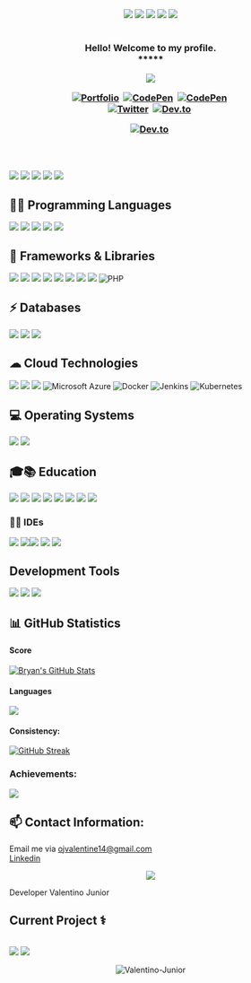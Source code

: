 <div align="center">
          
</div>
<div align="center">
            <img src="https://img.icons8.com/fluency/30/000000/star--v1.png" />
            <img src="https://img.icons8.com/fluency/30/000000/star--v1.png" />
            <img src="https://img.icons8.com/fluency/30/000000/star--v1.png" />
            <img src="https://img.icons8.com/fluency/30/000000/star--v1.png" />
            <img src="https://img.icons8.com/fluency/30/000000/star--v1.png" />
<!--             <img src="https://img.icons8.com/color/30/000000/star--v1.png"/> -->
 </div><br>

<!-- GREETING  -->
<h3 align="center">
  Hello! Welcome to my profile.<br> *****
             
<p align="center">
  <a href="https://github.com/valentine-ochieng/readme-typing-svg"><img src="https://readme-typing-svg.herokuapp.com/?lines=%20Follow%20if%20you%20find%20me%20cool!;I%20follow-back%20soonest.;%20My%20mail%20is%20ojvalentine14@gmail.com;I%20am%20ready%20for%20collaboration.;%20Fork,%20clone,%20star,%20or%20download;%20any%20repo%20of%20your%20choice!&font=Fira%20Code&center=true&width=440&height=45&color=FFFFFF&vCenter=true&size=22"></a>
</p>

  <p align="center">
<a href="https://valentine-ochieng.github.io/valentine-ochieng/"><img src="https://img.shields.io/badge/PORTFOLIO-fff?style=for-the-badge&logo=googlechrome&logoColor=blue" alt="Portfolio" /></a>&nbsp;
<a href="https://www.linkedin.com/in/valentine-ochieng-08164a138/"><img src="https://img.shields.io/badge/linkedin-430098?style=for-the-badge&logo=linkedin&logoColor=white" alt="CodePen" /></a>&nbsp;
<a href="mailto:ojvalentine14@gmail.com"><img src="https://img.shields.io/badge/gmail-d62828?style=for-the-badge&logo=gmail&logoColor=white" alt="CodePen" /></a>&nbsp; <br>
<a href="#"><img src="https://img.shields.io/badge/Twitter-1DA1F2?style=for-the-badge&logo=twitter&logoColor=white" alt="Twitter" /></a>&nbsp;
<a href="#"><img src="https://img.shields.io/badge/hackerrank-0A0A0A?style=for-the-badge&logo=hackerrank&logoColor=#38B000" alt="Dev.to" /></a>&nbsp;

<a href="https://drive.google.com/file/d/1uXevVlYYkZ9yeiR0n-r3FHGhG3zw7ulz/view?usp=sharing"><img src="https://img.shields.io/badge/Résumé-d62828?style=for-the-badge&logo=researchgate&logoColor=02c39a" alt="Dev.to" /></a>&nbsp;
</p>
</h3> <br><br>

<!-- BADGES -->
<p align="left">
<img src="https://img.shields.io/badge/Interest-AI and ML-blue"/>
<img src="https://img.shields.io/badge/Hobby-Coding-blue" />
<img src="https://img.shields.io/badge/Programming-Python%2C%20JavaScript-blue" />
<img src="https://img.shields.io/badge/Lives-Nairobi-blue" />
<img src="https://img.shields.io/badge/Language-English%2C%20Swahili-blue" />
</p>



## 👨‍💻 Programming Languages
![](https://img.shields.io/badge/html-orange?style=for-the-badge&logo=html5&logoColor=white) ![](https://img.shields.io/badge/css-430098?style=for-the-badge&logo=css3&logoColor=white) ![](https://img.shields.io/badge/python-276DC3?style=for-the-badge&logo=python&logoColor=white) ![](https://img.shields.io/badge/'-javascript-yellow?style=for-the-badge&logo=javascript&logoColor=ffd60a) ![](https://img.shields.io/badge/typescript-777BB4?style=for-the-badge&logo=typescript&logoColor=white)

##  🧰 Frameworks & Libraries
![](https://img.shields.io/badge/Django-092E20?style=for-the-badge&logo=django&logoColor=white) ![](https://img.shields.io/badge/Flask-000000?style=for-the-badge&logo=flask&logoColor=white) ![](https://img.shields.io/badge/fastapi-109989?style=for-the-badge&logo=FASTAPI&logoColor=white) ![](https://img.shields.io/badge/angular-777BB4?style=for-the-badge&logo=angular&logoColor=white) ![](https://img.shields.io/badge/react-777BB4?style=for-the-badge&logo=react&logoColor=white) ![](https://img.shields.io/badge/Tailwind-092E20?style=for-the-badge&logo=Tailwind&logoColor=white) ![](https://img.shields.io/badge/Git-F05032?style=for-the-badge&logo=git&logoColor=white) ![](https://img.shields.io/badge/Bootstrap-430098?style=for-the-badge&logo=bootstrap&logoColor=white) ![PHP](https://img.shields.io/badge/PHP-777BB4?style=for-the-badge&logo=php&logoColor=white)


 
## ⚡ Databases
![](https://img.shields.io/badge/PostgreSQL-316192?style=for-the-badge&logo=postgresql&logoColor=white) ![](https://img.shields.io/badge/SQLITE-4EA94B?style=for-the-badge&logo=sqlite&logoColor=white) ![](https://img.shields.io/badge/MySQL-00000F?style=for-the-badge&logo=mysql&logoColor=white)  

## ☁ Cloud Technologies
![](https://img.shields.io/badge/github_pages-232F3E?style=for-the-badge&logo=github&logoColor=white) ![](	https://img.shields.io/badge/Heroku-430098?style=for-the-badge&logo=heroku&logoColor=white) ![](	https://img.shields.io/badge/AWS-430098?style=for-the-badge&logo=AWS&logoColor=white)  ![Microsoft Azure](https://img.shields.io/badge/Microsoft%20Azure-0078D4?style=for-the-badge&logo=microsoft-azure&logoColor=white) ![Docker](https://img.shields.io/badge/Docker-2496ED?style=for-the-badge&logo=docker&logoColor=white) ![Jenkins](https://img.shields.io/badge/Jenkins-D24939?style=for-the-badge&logo=jenkins&logoColor=white) ![Kubernetes](https://img.shields.io/badge/Kubernetes-326CE5?style=for-the-badge&logo=kubernetes&logoColor=white)




## 💻 Operating Systems
![](https://img.shields.io/badge/ubuntu-87CF3E?style=for-the-badge&logo=ubuntu&logoColor=ff6d00) ![](https://img.shields.io/badge/Windows-0078D6?style=for-the-badge&logo=windows&logoColor=white)

## 🎓📚 Education 
![](https://img.shields.io/badge/Universty_of_Nairobi-87CF3E?style=for-the-badge&logo=nairobi&logoColor=white)
![](https://img.shields.io/badge/moringa_school-87CF3E?style=for-the-badge&logo=moringas_chool&logoColor=white)
 ![](https://img.shields.io/badge/Coursera-0056D2?style=for-the-badge&logo=Coursera&logoColor=white) ![](https://img.shields.io/badge/Udacity-grey?style=for-the-badge&logo=udacity&logoColor=#5FCFEE) ![](https://img.shields.io/badge/free%20code%20camp-27273D?style=for-the-badge&logo=freecodecamp&logoColor=white) ![](https://img.shields.io/badge/Kaggle-fff?style=for-the-badge&logo=Kaggle&logoColor=#0077B6) ![](https://img.shields.io/badge/codewars-9e2a2b?style=for-the-badge&logo=codewars&logoColor=white) ![](https://img.shields.io/badge/Stack_Overflow-FE7A16?style=for-the-badge&logo=stack-overflow&logoColor=white) 

### 👩‍💻 IDEs
![](https://img.shields.io/badge/Visual_Studio_Code-0078D4?style=for-the-badge&logo=visual%20studio%20code&logoColor=white) ![](https://img.shields.io/badge/pycharm-143?style=for-the-badge&logo=pycharm&logoColor=black&color=black&labelColor=green)![](https://img.shields.io/badge/Jupyter-F37626.svg?&style=for-the-badge&logo=Jupyter&logoColor=white) ![](https://img.shields.io/badge/anaconda-green.svg?&style=for-the-badge&logo=anaconda&logoColor=white) ![](https://img.shields.io/badge/IntelliJIDEA-000000.svg?style=for-the-badge&logo=intellij-idea&logoColor=white) 

## Development Tools
![](https://img.shields.io/badge/trello-00000F.svg?&style=for-the-badge&logo=trello&logoColor=white)
![](https://img.shields.io/badge/figma-316192.svg?&style=for-the-badge&logo=figma&logoColor=white)
![](https://img.shields.io/badge/coolors-0078D6.svg?&style=for-the-badge&logo=coolors&logoColor=white)


## 📊 GitHub Statistics

#### Score
<a href="https://github.com/Valentino-Junior/Valentino-Junior">
  <img align="center" src="https://github-readme-stats.vercel.app/api?username=Valentino-Junior&show_icons=true&line_height=27&count_private=true&title_color=f48c06&text_color=c9cacc&icon_color=2bbc8a&bg_color=000000" alt="Bryan's GitHub Stats" />
</a>

#### Languages
          
  <a href="https://github.com/Valentino-Junior/github-readme-stats">
  <img align="center" src="https://github-readme-stats.vercel.app/api/top-langs/?username=Valentino-Junior&theme=highcontrast" />
</a>

#### Consistency:

[![GitHub Streak](https://streak-stats.demolab.com?user=Valentino-Junior&theme=highcontrast)](https://git.io/streak-stats)


### Achievements: 
<img align="center" src="https://github-profile-trophy.vercel.app/?username=Valentino-Junior&margin-w=15&margin-h=15" />




## 📫 Contact Information:
Email me via <a href="mailto:ojvalentine14@gmail.com"> ojvalentine14@gmail.com <br>
[Linkedin](https://www.linkedin.com/in/Valentine-Junior-08164a138/)
<p align="center">
  <a href="https://github.com/Valentino-Junior/readme-typing-svg"><img src="https://readme-typing-svg.herokuapp.com/?lines=Email%20me%20via%20ojvalentine14@gmail.com;I%20am%20ready%20to%20work%20with%20you!;&font=Fira%20Code&center=true&width=440&height=45&color=FFFFFF&vCenter=true&size=22"></a>
</p>


<p> Developer Valentino Junior</p>
    
## Current Project ⚕
<br>![](https://img.shields.io/badge/Web-apps-FE7A16?style=for-the-badge&logo=google-chrome&logoColor=white)
![](https://img.shields.io/badge/development-FE7A16?style=for-the-badge&logo=ubuntu&logoColor=white)

<p align="center"> <img src="https://komarev.com/ghpvc/?username=Valentino-Junior&label=Profile%20viewers:&color=FE7A16&style=for-the-badge" alt="Valentino-Junior" /> </p>
